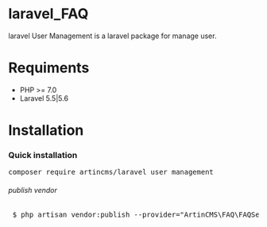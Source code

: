 # laravel_FAQ
laravel User Management  is a laravel package for manage user.

# Requiments 
<ul>
<li>
PHP >= 7.0
</li>
<li>
Laravel 5.5|5.6
</li>
</ul>

# Installation
<h3>Quick installation</h3> 
<div class="highlight highlight-source-shell"><pre>composer require artincms/laravel_user_management</pre></div>
<h6>publish vendor</h6>
 <div class="highlight highlight-text-html-php"><pre>
 $ php artisan vendor:publish --provider="ArtinCMS\FAQ\FAQServiceProvider" --force
</pre> </div>


